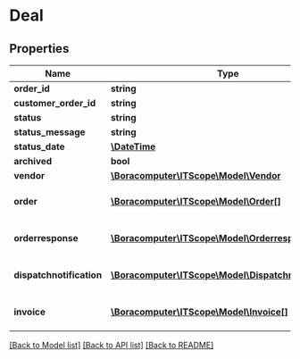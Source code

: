 # Deal

## Properties
Name | Type | Description | Notes
------------ | ------------- | ------------- | -------------
**order_id** | **string** | Eindeutiger Key der Bestellung (intern) | [optional] 
**customer_order_id** | **string** | Individuelle Bestellnummer des Bestellers | [optional] 
**status** | **string** | Kennung des Zustandes, in dem sich die Bestellung befindet, z.B. SENT | [optional] 
**status_message** | **string** | Textuelle Zustandsbeschreibung | [optional] 
**status_date** | [**\DateTime**](\DateTime.md) | Letztes Änderungsdatum der Bestellung | [optional] 
**archived** | **bool** | Archivflag der Bestellung | [optional] 
**vendor** | [**\Boracomputer\ITScope\Model\Vendor**](Vendor.md) | Referenz auf den Verkäufer (interner Key, n:1) | 
**order** | [**\Boracomputer\ITScope\Model\Order[]**](Order.md) | Details zur Liste der &lt;a href&#x3D;\&quot;https://support.itscope.com/hc/de/articles/206814239\&quot;&gt;OpenTrans 2.1 ORDER&lt;/a&gt; Dokumente | [optional] 
**orderresponse** | [**\Boracomputer\ITScope\Model\Orderresponse[]**](Orderresponse.md) | Details zur Liste der &lt;a href&#x3D;\&quot;https://support.itscope.com/hc/de/articles/206814239\&quot;&gt;OpenTrans 2.1 ORDERRESPONSE&lt;/a&gt; Dokumente | [optional] 
**dispatchnotification** | [**\Boracomputer\ITScope\Model\Dispatchnotification[]**](Dispatchnotification.md) | Details zur Liste der &lt;a href&#x3D;\&quot;https://support.itscope.com/hc/de/articles/206814239\&quot;&gt;OpenTrans 2.1 DISPATCHNOTIFICATION&lt;/a&gt; Dokumente | [optional] 
**invoice** | [**\Boracomputer\ITScope\Model\Invoice[]**](Invoice.md) | Details zur Liste der &lt;a href&#x3D;\&quot;https://support.itscope.com/hc/de/articles/206814239\&quot;&gt;OpenTrans 2.1 INVOICE&lt;/a&gt; Dokumente | [optional] 

[[Back to Model list]](../README.md#documentation-for-models) [[Back to API list]](../README.md#documentation-for-api-endpoints) [[Back to README]](../README.md)


